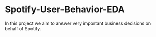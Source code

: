 # Spotify-User-Behavior-EDA
In this project we aim to answer very important business decisions on behalf of Spotify.
